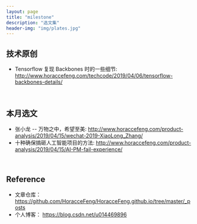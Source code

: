```yaml
---
layout: page
title: "milestone"
description: "选文集"
header-img: "img/plates.jpg"
---
```


## 技术原创

- Tensorflow 复现 Backbones 时的一些细节: <http://www.horaccefeng.com/techcode/2019/04/06/tensorflow-backbones-details/>


&nbsp;
## 本月选文

- 张小龙 -- 万物之中，希望至美: <http://www.horaccefeng.com/product-analysis/2019/04/15/wechat-2019-XiaoLong_Zhang/>
- 十种确保搞砸人工智能项目的方法: <http://www.horaccefeng.com/product-analysis/2019/04/15/AI-PM-fail-experience/>


&nbsp;
## Reference

- 文章仓库： <https://github.com/HoracceFeng/HoracceFeng.github.io/tree/master/_posts>
- 个人博客： <https://blog.csdn.net/u014469896>




